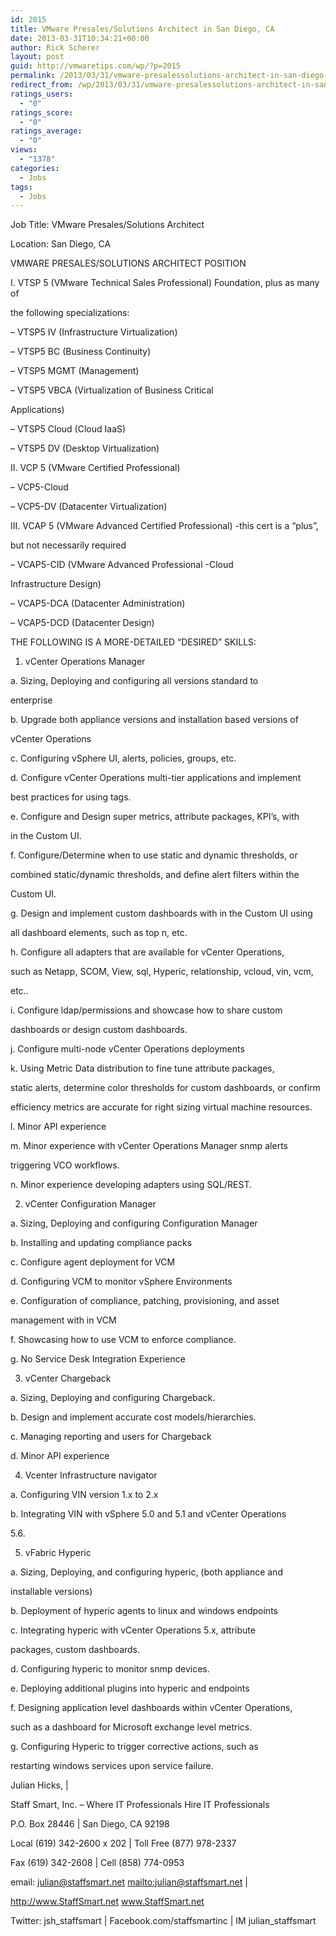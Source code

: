 ```yaml
---
id: 2015
title: VMware Presales/Solutions Architect in San Diego, CA
date: 2013-03-31T10:34:21+00:00
author: Rick Scherer
layout: post
guid: http://vmwaretips.com/wp/?p=2015
permalink: /2013/03/31/vmware-presalessolutions-architect-in-san-diego-ca/
redirect_from: /wp/2013/03/31/vmware-presalessolutions-architect-in-san-diego-ca/
ratings_users:
  - "0"
ratings_score:
  - "0"
ratings_average:
  - "0"
views:
  - "1378"
categories:
  - Jobs
tags:
  - Jobs
---
```

Job Title: VMware Presales/Solutions Architect
  
Location: San Diego, CA

VMWARE PRESALES/SOLUTIONS ARCHITECT POSITION 

I. VTSP 5 (VMware Technical Sales Professional) Foundation, plus as many of
  
the following specializations:

&#8211; VTSP5 IV (Infrastructure Virtualization)

&#8211; VTSP5 BC (Business Continuity)

&#8211; VTSP5 MGMT (Management)

&#8211; VTSP5 VBCA (Virtualization of Business Critical
  
Applications)

&#8211; VTSP5 Cloud (Cloud IaaS)

&#8211; VTSP5 DV (Desktop Virtualization)

II. VCP 5 (VMware Certified Professional)

&#8211; VCP5-Cloud 

&#8211; VCP5-DV (Datacenter Virtualization)

III. VCAP 5 (VMware Advanced Certified Professional) -this cert is a &#8220;plus&#8221;,
  
but not necessarily required

&#8211; VCAP5-CID (VMware Advanced Professional -Cloud
  
Infrastructure Design)

&#8211; VCAP5-DCA (Datacenter Administration)

&#8211; VCAP5-DCD (Datacenter Design)

THE FOLLOWING IS A MORE-DETAILED &#8220;DESIRED&#8221; SKILLS:

1. vCenter Operations Manager

a. Sizing, Deploying and configuring all versions standard to
  
enterprise

b. Upgrade both appliance versions and installation based versions of
  
vCenter Operations

c. Configuring vSphere UI, alerts, policies, groups, etc.

d. Configure vCenter Operations multi-tier applications and implement
  
best practices for using tags.

e. Configure and Design super metrics, attribute packages, KPI&#8217;s, with
  
in the Custom UI.

f. Configure/Determine when to use static and dynamic thresholds, or
  
combined static/dynamic thresholds, and define alert filters within the
  
Custom UI.

g. Design and implement custom dashboards with in the Custom UI using
  
all dashboard elements, such as top n, etc.

h. Configure all adapters that are available for vCenter Operations,
  
such as Netapp, SCOM, View, sql, Hyperic, relationship, vcloud, vin, vcm,
  
etc..

i. Configure ldap/permissions and showcase how to share custom
  
dashboards or design custom dashboards.

j. Configure multi-node vCenter Operations deployments

k. Using Metric Data distribution to fine tune attribute packages,
  
static alerts, determine color thresholds for custom dashboards, or confirm
  
efficiency metrics are accurate for right sizing virtual machine resources.

l. Minor API experience

m. Minor experience with vCenter Operations Manager snmp alerts
  
triggering VCO workflows.

n. Minor experience developing adapters using SQL/REST.

2. vCenter Configuration Manager

a. Sizing, Deploying and configuring Configuration Manager

b. Installing and updating compliance packs

c. Configure agent deployment for VCM

d. Configuring VCM to monitor vSphere Environments

e. Configuration of compliance, patching, provisioning, and asset
  
management with in VCM

f. Showcasing how to use VCM to enforce compliance.

g. No Service Desk Integration Experience

3. vCenter Chargeback 

a. Sizing, Deploying and configuring Chargeback.

b. Design and implement accurate cost models/hierarchies.

c. Managing reporting and users for Chargeback

d. Minor API experience

4. Vcenter Infrastructure navigator

a. Configuring VIN version 1.x to 2.x

b. Integrating VIN with vSphere 5.0 and 5.1 and vCenter Operations
  
5.6.

5. vFabric Hyperic

a. Sizing, Deploying, and configuring hyperic, (both appliance and
  
installable versions)

b. Deployment of hyperic agents to linux and windows endpoints

c. Integrating hyperic with vCenter Operations 5.x, attribute
  
packages, custom dashboards.

d. Configuring hyperic to monitor snmp devices.

e. Deploying additional plugins into hyperic and endpoints

f. Designing application level dashboards within vCenter Operations,
  
such as a dashboard for Microsoft exchange level metrics.

g. Configuring Hyperic to trigger corrective actions, such as
  
restarting windows services upon service failure.

Julian Hicks, | 

Staff Smart, Inc. &#8211; Where IT Professionals Hire IT Professionals

P.O. Box 28446 | San Diego, CA 92198 

Local (619) 342-2600 x 202 | Toll Free (877) 978-2337 

Fax (619) 342-2608 | Cell (858) 774-0953 

email: julian@staffsmart.net <mailto:julian@staffsmart.net> |
  
<http://www.StaffSmart.net> www.StaffSmart.net

Twitter: jsh\_staffsmart | Facebook.com/staffsmartinc | IM julian\_staffsmart